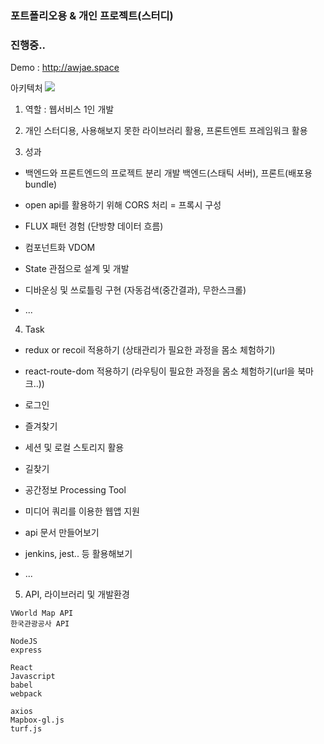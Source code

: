 ### 포트폴리오용 & 개인 프로젝트(스터디) ###
### 진행중.. ###

Demo : http://awjae.space

아키텍처
![](https://i.imgur.com/dsesobM.png)

1. 역할 : 웹서비스 1인 개발

2. 개인 스터디용, 사용해보지 못한 라이브러리 활용, 프론트엔트 프레임워크 활용

3. 성과

- 백엔드와 프론트엔드의 프로젝트 분리 개발
백엔드(스태틱 서버), 프론트(배포용 bundle)

- open api를 활용하기 위해 CORS 처리 = 프록시 구성

- FLUX 패턴 경험 (단방향 데이터 흐름)

- 컴포넌트화 VDOM 

- State 관점으로 설계 및 개발

- 디바운싱 및 쓰로틀링 구현 (자동검색(중간결과), 무한스크롤)

- ...

4. Task

- redux or recoil 적용하기 (상태관리가 필요한 과정을 몸소 체험하기)

- react-route-dom 적용하기 (라우팅이 필요한 과정을 몸소 체험하기(url을 북마크..))

- 로그인

- 즐겨찾기

- 세션 및 로컬 스토리지 활용

- 길찾기

- 공간정보 Processing Tool

- 미디어 쿼리를 이용한 웹앱 지원

- api 문서 만들어보기

- jenkins, jest.. 등 활용해보기

- ...

5. API, 라이브러리 및 개발환경
```
VWorld Map API
한국관광공사 API
```

```
NodeJS
express

React
Javascript
babel
webpack

axios
Mapbox-gl.js
turf.js
``` 